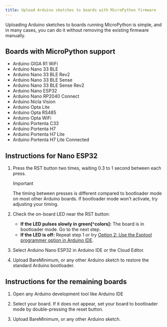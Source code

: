 ```yaml
---
title: Upload Arduino sketches to boards with MicroPython firmware
---
```


Uploading Arduino sketches to boards running MicroPython is simple, and in many cases, you can do it without removing the existing firmware manually.

## Boards with MicroPython support

- Arduino GIGA R1 WiFi
- Arduino Nano 33 BLE
- Arduino Nano 33 BLE Rev2
- Arduino Nano 33 BLE Sense
- Arduino Nano 33 BLE Sense Rev2
- Arduino Nano ESP32
- Arduino Nano RP2040 Connect
- Arduino Nicla Vision
- Arduino Opta Lite
- Arduino Opta RS485
- Arduino Opta WiFi
- Arduino Portenta C33
- Arduino Portenta H7
- Arduino Portenta H7 Lite
- Arduino Portenta H7 Lite Connected

## Instructions for Nano ESP32

1. Press the RST button two times, waiting 0.3 to 1 second between each press.

   > [!IMPORTANT]
   > The timing between presses is different compared to bootloader mode on most other Arduino boards. If bootloader mode won’t activate, try adjusting your timing.

2. Check the on-board LED near the RST button:
   - **If the LED pulses slowly in green[^colors]:** The board is in bootloader mode. Go to the next step.
   - **If the LED is off:** Repeat step 1 or try [Option 2: Use the Esptool programmer option in Arduino IDE](#esp32-download-mode).

3. Select Arduino Nano ESP32 in Arduino IDE or the Cloud Editor.

4. Upload BareMinimum, or any other Arduino sketch to restore the standard Arduino bootloader.

## Instructions for the remaining boards

1. Open any Arduino development tool like Arduino IDE

2. Select your board. If it does not appear, set your board to bootloader mode by double-pressing the reset button.

3. Upload BareMinimum, or any other Arduino sketch.
